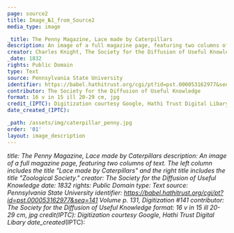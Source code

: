 ```yaml
---
page: source2
title: Image_№1_from_Source2
media_type: image

_title: The Penny Magazine, Lace made by Caterpillars
description: An image of a full magazine page, featuring two columns of text. The left column includes the title "Lace made by Caterpillars" and the right title includes the title "Zoological Society." 
creator: Charles Knight, The Society for the Diffusion of Useful Knowledge
_date: 1832
rights: Public Domain
type: Text
source: Pennsylvania State University
identifier: https://babel.hathitrust.org/cgi/pt?id=pst.000053162977&seq=141 Volume p. 131, Digitization #141
contributor: The Society for the Diffusion of Useful Knowledge 
format: 16 v in 15 ill 20-29 cm, jpg
credit_(IPTC): Digitization courtesy Google, Hathi Trust Digital Libary
date_created_(IPTC):

_path: /assets/img/caterpillar_penny.jpg
order: '01'
layout: image_description
---
```


_title: The Penny Magazine, Lace made by Caterpillars
description: An image of a full magazine page, featuring two columns of text. The left column includes the title "Lace made by Caterpillars" and the right title includes the title "Zoological Society." 
creator: The Society for the Diffusion of Useful Knowledge
_date: 1832
rights: Public Domain
type: Text
source: Pennsylvania State University
identifier: https://babel.hathitrust.org/cgi/pt?id=pst.000053162977&seq=141 Volume p. 131, Digitization #141
contributor: The Society for the Diffusion of Useful Knowledge
format: 16 v in 15 ill 20-29 cm, jpg
credit_(IPTC): Digitization courtesy Google, Hathi Trust Digital Libary
date_created_(IPTC):
